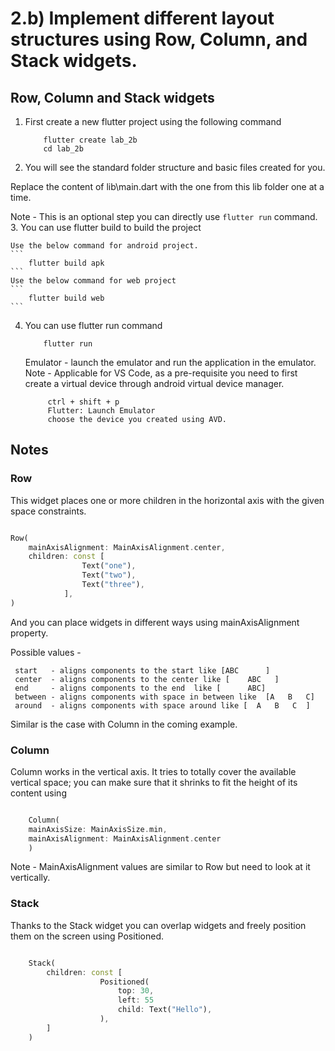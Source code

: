 # 2.b) Implement different layout structures using Row, Column, and Stack widgets.
## Row, Column and Stack widgets

1. First create a new flutter project using the following command 

    ```
        flutter create lab_2b 
        cd lab_2b
    ```

2. You will see the standard folder structure and basic files created for you.

Replace the content of lib\main.dart with the one from this lib folder one at a time.

Note - This is an optional step you can directly use `flutter run` command.
3. You can use flutter build to build the project 

    Use the below command for android project.
    ```
        flutter build apk 
    ```
    Use the below command for web project
    ```
        flutter build web
    ```

4. You can use flutter run command

    ```
        flutter run
    ```

   Emulator - launch the emulator and run the application in the emulator.
   Note - Applicable for VS Code, as a pre-requisite you need to 
   first create a virtual device through android virtual device manager.
   ``` 
        ctrl + shift + p
        Flutter: Launch Emulator 
        choose the device you created using AVD.
   ```

## Notes 

### Row 

This widget places one or more children in the horizontal axis with the given space constraints.

```dart

Row(
    mainAxisAlignment: MainAxisAlignment.center,
    children: const [
                Text("one"),
                Text("two"),
                Text("three"),
            ],
)   

```

And you can place widgets in different ways using mainAxisAlignment property.

Possible values - 

     start   - aligns components to the start like [ABC      ] 
     center  - aligns components to the center like [    ABC   ]
     end     - aligns components to the end  like [      ABC]
     between - aligns components with space in between like  [A   B   C]
     around  - aligns components with space around like [  A   B   C  ]

Similar is the case with Column in the coming example.     

### Column

Column works in the vertical axis. It tries to totally cover the available vertical space; you can make sure that it shrinks to fit the height of its content using 

```dart

    Column(
    mainAxisSize: MainAxisSize.min,
    mainAxisAlignment: MainAxisAlignment.center
    )

```
Note - MainAxisAlignment values are similar to Row but need to look at it vertically.

### Stack 

Thanks to the Stack widget you can overlap widgets and freely position them on the screen using Positioned.

```dart

    Stack(
        children: const [
                    Positioned(
                        top: 30,
                        left: 55
                        child: Text("Hello"),
                    ),
        ]
    )
    
```

